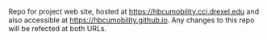 Repo for project web site, hosted at https://hbcumobility.cci.drexel.edu and also accessible at https://hbcumobility.github.io. Any changes to this repo will be refected at both URLs.
